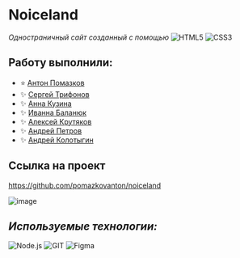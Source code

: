 # Noiceland 

_Одностраничный сайт созданный с помощью_ 
![HTML5](https://img.shields.io/badge/-HTML5-011?&logo=HTML5)
![CSS3](https://img.shields.io/badge/-CSS3-011?&logo=CSS3) 

## Работу выполнили:

- ⭐️ [Антон Помазков](https://github.com/pomazkovanton)
- ✨ [Сергей Трифонов](https://github.com/P1xelST)
- ✨ [Анна Кузина](https://github.com/KuzinaAnna)
- ✨ [Иванна Баланюк](https://github.com/IvannaBalanyuk)
- ✨ [Алексей Крутяков](https://github.com/arctikbear)
- ✨ [Андрей Петров](https://github.com/petrov-andrey-dev)
- ✨ [Андрей Колотыгин](https://github.com/Kolotygin57)

## Ссылка на проект 
https://github.com/pomazkovanton/noiceland

![image](https://noicelandproject.netlify.app/img/header_img.png)

## _Используемые технологии:_
![Node.js](https://img.shields.io/badge/-Node.js-011?&logo=node.js)
![GIT](https://img.shields.io/badge/-GIT-011?&logo=GIT)
![Figma](https://img.shields.io/badge/-Figma-011?&logo=Figma)